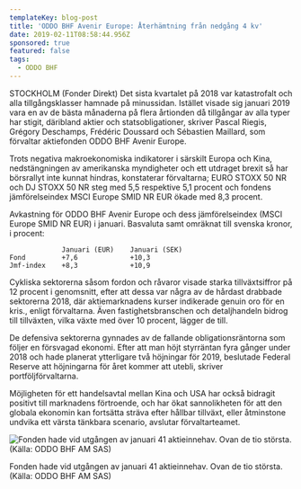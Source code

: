 ```yaml
---
templateKey: blog-post
title: 'ODDO BHF Avenir Europe: Återhämtning från nedgång 4 kv'
date: 2019-02-11T08:58:44.956Z
sponsored: true
featured: false
tags:
  - ODDO BHF
---
```

STOCKHOLM (Fonder Direkt) Det sista kvartalet på 2018 var katastrofalt och alla tillgångsklasser hamnade på minussidan. Istället visade sig januari 2019 vara en av de bästa månaderna på flera årtionden då tillgångar av alla typer har stigit, däribland aktier och statsobligationer, skriver Pascal Riegis, Grégory Deschamps, Frédéric Doussard och Sébastien Maillard, som förvaltar aktiefonden ODDO BHF Avenir Europe.

Trots negativa makroekonomiska indikatorer i särskilt Europa och Kina, nedstängningen av amerikanska myndigheter och ett utdraget brexit så har börsrallyt inte kunnat hindras, konstaterar förvaltarna; EURO STOXX 50 NR och DJ STOXX 50 NR steg med 5,5 respektive 5,1 procent och fondens jämförelseindex MSCI Europe SMID NR EUR ökade med 8,3 procent.

Avkastning för ODDO BHF Avenir Europe och dess jämförelseindex (MSCI Europe SMID NR EUR) i januari. Basvaluta samt omräknat till svenska kronor, i procent:

```
             Januari (EUR)    Januari (SEK)                    
Fond         +7,6             +10,3                            
Jmf-index    +8,3             +10,9    
```

Cykliska sektorerna såsom fordon och råvaror visade starka tillväxtsiffror på 12 procent i genomsnitt, efter att dessa var några av de hårdast drabbade sektorerna 2018, där aktiemarknadens kurser indikerade genuin oro för en kris., enligt förvaltarna. Även fastighetsbranschen och detaljhandeln bidrog till tillväxten, vilka växte med över 10 procent, lägger de till.

De defensiva sektorerna gynnades av de fallande obligationsräntorna som följer en försvagad ekonomi. Efter att man höjt styrräntan fyra gånger under 2018 och hade planerat ytterligare två höjningar för 2019, beslutade Federal Reserve att höjningarna för året kommer att utebli, skriver portföljförvaltarna.

Möjligheten för ett handelsavtal mellan Kina och USA har också bidragit positivt till marknadens förtroende, och har ökat sannolikheten för att den globala ekonomin kan fortsätta sträva efter hållbar tillväxt, eller åtminstone undvika ett värsta tänkbara scenario, avslutar förvaltarteamet.

![Fonden hade vid utgången av januari 41 aktieinnehav. Ovan de tio största. (Källa: ODDO BHF AM SAS)](/img/oddo11feb.png)

<span class="image-caption">Fonden hade vid utgången av januari 41 aktieinnehav. Ovan de tio största. (Källa: ODDO BHF AM SAS)</span>
